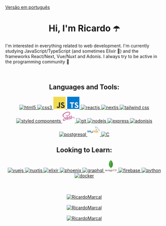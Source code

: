<a href="https://github.com/RicardoMarcal/">Versão em português</a>
<h1 align="center">Hi, I'm Ricardo ☂️</h1>
<p>I'm interested in everything related to web development. I'm currently studying JavaScript/TypeScript (and sometimes Elixir 🤫) and the frameworks React/Next, Vue/Nuxt and Adonis. I always try to be active in the programming community 💙</p>

<br />

<div align="center">
    <h2>Languages and Tools:</h2>
    <a href="https://developer.mozilla.org/pt-BR/docs/Web/HTML" target="_blank">
        <img src="https://cdn.jsdelivr.net/gh/devicons/devicon/icons/html5/html5-original.svg" alt="html5" width="40" height="40" />
    </a>
    <a href="https://www.w3schools.com/css/" target="_blank">
        <img src="https://cdn.jsdelivr.net/gh/devicons/devicon/icons/css3/css3-original.svg" alt="css3" width="40" height="40" />
    </a>
    <a href="https://developer.mozilla.org/en-US/docs/Web/JavaScript" target="_blank">
        <img src="https://raw.githubusercontent.com/devicons/devicon/master/icons/javascript/javascript-original.svg" alt="javascript" width="40" height="40" />
    </a>
    <a href="https://www.typescriptlang.org/" target="_blank">
        <img src="https://raw.githubusercontent.com/devicons/devicon/master/icons/typescript/typescript-original.svg" alt="typescript" width="40" height="40" />
    </a>
    <a href="https://reactjs.org/" target="_blank">
        <img src="https://ricardomarcal.github.io/images/ReactJs.png" alt="reactjs" width="40" height="40" />
    </a>
    <a href="https://nextjs.org/" target="_blank">
        <img src="https://ricardomarcal.github.io/images/NextJs.png" alt="nextjs" width="40" height="40" />
    </a>
    <a href="https://tailwindcss.com/" target="_blank">
        <img src="https://www.vectorlogo.zone/logos/tailwindcss/tailwindcss-icon.svg" alt="tailwind css" width="40" height="40" />
    </a>
    <a href="https://styled-components.com/" target="_blank">
        <img src="https://avatars.githubusercontent.com/u/20658825?s=200&v=4" alt="styled components" width="40" height="40" />
    </a>
    <a href="https://sass-lang.com" target="_blank">
        <img src="https://raw.githubusercontent.com/devicons/devicon/master/icons/sass/sass-original.svg" alt="sass" width="40" height="40" />
    </a>
    <a href="https://git-scm.com/" target="_blank">
        <img src="https://www.vectorlogo.zone/logos/git-scm/git-scm-icon.svg" alt="git" width="40" height="40" />
    </a>
    <a href="https://nodejs.org" target="_blank">
        <img src="https://ricardomarcal.github.io/images/NodeJs.png" alt="nodejs" width="40" height="40" />
    </a>
    <a href="https://expressjs.com" target="_blank">
        <img src="https://assets.website-files.com/61ca3f775a79ec5f87fcf937/6202fcdee5ee8636a145a41b_1234.png" alt="express" width="40" height="40" />
    </a>
    <a href="https://adonisjs.com/" target="_blank">
        <img src="https://avatars.githubusercontent.com/u/13810373?s=280&v=4" alt="adonisjs" width="40" height="40" />
    <a href="https://www.postgresql.org/" target="_blank">
        <img src="https://upload.wikimedia.org/wikipedia/commons/2/29/Postgresql_elephant.svg" alt="postgresql" width="40" height="40" />
    </a>
    <a href="https://www.mysql.com/" target="_blank">
        <img src="https://raw.githubusercontent.com/devicons/devicon/master/icons/mysql/mysql-original-wordmark.svg" alt="mysql" width="40" height="40" />
    </a>
   <a href="https://www.cprogramming.com/" target="_blank"> <img src="https://cdn.jsdelivr.net/gh/devicons/devicon/icons/c/c-plain.svg" alt="C" width="40" height="40" /> </a>

   <br />
   <h2 align="center">Looking to Learn:</h2>
    <a href="https://vuejs.org/" target="_blank">
        <img src="https://upload.wikimedia.org/wikipedia/commons/thumb/9/95/Vue.js_Logo_2.svg/1184px-Vue.js_Logo_2.svg.png" alt="vuejs" width="40" height="40" />
    </a>
    <a href="https://nuxtjs.org/" target="_blank">
        <img src="https://nuxtjs.org/design-kit/colored-logo.svg" alt="nuxtjs" width="40" height="40" />
    </a>
    <a href="http://elixir-lang.org/" target="_blank">
        <img src="https://cdn.icon-icons.com/icons2/2699/PNG/64/elixir_lang_logo_icon_169207.png" alt="elixir" width="40" height="40" />
    </a>
    <a href="https://phoenixframework.org/" target="_blank">
        <img src="https://fullstackphoenix.com/images/phoenix-bcd92d6eab83c07e921cb06c8121321a.png?vsn=d" alt="phoenix" width="40" height="40" />
    </a>
    <a href="https://graphql.org" target="_blank">
        <img src="https://www.vectorlogo.zone/logos/graphql/graphql-icon.svg" alt="graphql" width="40" height="40" />
    </a>
    <a href="https://www.mongodb.com/" target="_blank">
        <img src="https://raw.githubusercontent.com/devicons/devicon/master/icons/mongodb/mongodb-original-wordmark.svg" alt="mongodb" width="40" height="40" />
    </a>
    <a href="https://firebase.google.com/" target="_blank">
        <img src="https://www.vectorlogo.zone/logos/firebase/firebase-icon.svg" alt="firebase" width="40" height="40" />
    </a>
    <a href="https://www.python.org/" target="_blank">
        <img src="https://upload.wikimedia.org/wikipedia/commons/c/c3/Python-logo-notext.svg" alt="python" width="40" height="40" />
    </a>
    <a href="https://www.docker.com/" target="_blank">
        <img src="https://cdn-icons-png.flaticon.com/512/919/919853.png" alt="docker" width="40" height="40" />
    </a>
</div>

<br />
<br />
<br />

<a href="https://github.com/RicardoMarcal/">
    <div align="center"><img width="448" src="https://github-readme-stats.vercel.app/api?username=RicardoMarcal&show_icons=true&locale=en&theme=gotham&include_all_commits=true&count_private=true" alt="RicardoMarcal" /></div>
    <br />
    <div align="center"><img width="448" src="https://github-readme-stats.vercel.app/api/top-langs?username=RicardoMarcal&show_icons=true&locale=en&layout=compact&theme=gotham&langs_count=8" alt="RicardoMarcal" /></div>
    <br />
    <div align="center"><img width="448" style src="http://github-readme-streak-stats.herokuapp.com?user=RicardoMarcal&theme=gotham&date_format=j%20M%5B%20Y%5D" alt="RicardoMarcal" /></div>
<!---
   RicardoMarcal/RicardoMarcal is a ✨ special ✨ repository because its `README.md` (this file) appears on your GitHub profile.
   You can click the Preview link to take a look at your changes.
   --->

